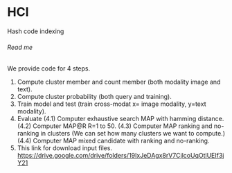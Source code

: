 # HCI
Hash code indexing
###### Read me ######
We provide code for 4 steps.
1. Compute cluster member and count member (both modality image and text).
2. Compute cluster probability (both query and training).
3. Train model and test (train cross-modat x= image modality, y=text modality).
4. Evaluate
	(4.1) Computer exhaustive search MAP with hamming distance.
	(4.2) Computer MAP@R R=1 to 50.
	(4.3) Computer MAP ranking and no-ranking in clusters (We can set how many clusters we want to compute.)
	(4.4) Computer MAP mixed candidate with ranking and no-ranking.
5. This link for download input files.
https://drive.google.com/drive/folders/19IxJeDAgx8rV7CjlcoUqOtlUEIf3jY21
